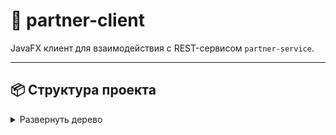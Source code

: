 # 🎯 partner-client

JavaFX клиент для взаимодействия с REST-сервисом `partner-service`.

---

## 📦 Структура проекта

<details>
<summary>Развернуть дерево</summary>

```text
partner-client/
├── .idea/                            # Конфигурационные файлы IntelliJ IDEA (не загружать в Git)
├── .mvn/                             # Настройки Maven Wrapper
│   └── wrapper/
│       └── maven-wrapper.properties
├── mvnw                              # Скрипт запуска Maven (Linux/Mac)
├── mvnw.cmd                          # Скрипт запуска Maven (Windows)
├── pom.xml                           # Главный файл конфигурации Maven (зависимости, плагины)
├── README.md                         # Документация проекта
└── src/
    └── main/
        ├── java/
        │   └── com/example/partnerclient/
        │       ├── controller/                # Контроллеры JavaFX
        │       │   ├── MainController.java        # Главная форма: список партнёров, действия
        │       │   ├── AddPartnerController.java  # Форма добавления партнёра
        │       │   └── EditPartnerController.java # Форма редактирования партнёра
        │       ├── model/
        │       │   └── Partner.java               # Модель партнёра (id, name, phone и т.д.)
        │       ├── service/
        │       │   └── PartnerService.java        # HTTP-клиент для взаимодействия с REST API
        │       ├── util/
        │       │   └── DialogUtil.java            # Всплывающие окна ошибок/уведомлений
        │       └── PartnerClientApplication.java  # Главный класс запуска JavaFX-приложения
        └── resources/
            └── com/example/partnerclient/
                ├── main-view.fxml         # Главная форма (список партнёров + кнопки)
                ├── add-partner.fxml       # Форма добавления нового партнёра
                ├── edit-partner.fxml      # Форма редактирования существующего партнёра
                └── style.css              # Стили для интерфейса (оформление кнопок, окон и т.д.)
</details> 
---
```
## 📘 Описание компонентов

### 🔹 PartnerClientApplication.java
Главная точка входа. Запускает JavaFX-приложение и загружает `main-view.fxml`.

---

### 📁 controller/

#### ▶ MainController.java
Управляет главной формой. Отображает список партнёров, реагирует на действия пользователя: обновление, удаление, переход к формам добавления и редактирования.

#### ▶ AddPartnerController.java
Управляет формой добавления партнёра. Проверяет введённые данные, отправляет POST-запрос на сервер. Показывает ошибки через всплывающие окна.

#### ▶ EditPartnerController.java
Отвечает за форму редактирования партнёра. Загружает текущие данные, даёт возможность изменить их и отправляет PUT-запрос.

---

### 📁 model/

#### ▶ Partner.java
Модель данных. Представляет объект партнёра с полями:
- `id`
- `name`
- `director`
- `address`
- `phone`
- `fax`

---

### 📁 service/

#### ▶ PartnerService.java
Клиент для REST API. Выполняет HTTP-запросы (GET, POST, PUT, DELETE) к серверу `partner-service`. Используется в контроллерах.

---

### 📁 util/

#### ▶ DialogUtil.java
Утилита для отображения всплывающих окон об ошибках и уведомлениях. Помогает улучшить UX.

---

## 🖼️ FXML-файлы (интерфейс)

### ▶ main-view.fxml
Главная форма. Отображает таблицу с партнёрами и кнопки действий.

### ▶ add-partner.fxml
Форма добавления нового партнёра.

### ▶ edit-partner.fxml
Форма редактирования выбранного партнёра.

---

## 🎨 style.css
Файл со стилями для кнопок управления окном и оформления приложения.

---
